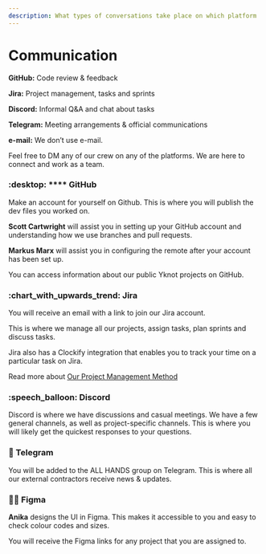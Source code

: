 ```yaml
---
description: What types of conversations take place on which platform
---
```


# Communication

**GitHub:** Code review & feedback

**Jira:** Project management, tasks and sprints

**Discord:** Informal Q\&A and chat about tasks

**Telegram:** Meeting arrangements & official communications

**e-mail:** We don’t use e-mail.&#x20;

Feel free to DM any of our crew on any of the platforms. We are here to connect and work as a team.&#x20;

&#x20;

### :desktop: **** GitHub

Make an account for yourself on Github. This is where you will publish the dev files you worked on.

**Scott Cartwright** will assist you in setting up your GitHub account and understanding how we use branches and pull requests.

**Markus Marx** will assist you in configuring the remote after your account has been set up.&#x20;

You can access information about our public Yknot projects on GitHub.



### :chart\_with\_upwards\_trend: Jira

You will receive an email with a link to join our Jira account.&#x20;

This is where we manage all our projects, assign tasks, plan sprints and discuss tasks.&#x20;

Jira also has a Clockify integration that enables you to track your time on a particular task on Jira.&#x20;

Read more about [Our Project Management Method](../agile.md)

###

### :speech\_balloon: Discord

Discord is where we have discussions and casual meetings. We have a few general channels, as well as project-specific channels. This is where you will likely get the quickest responses to your questions.&#x20;



### :bell: Telegram

You will be added to the ALL HANDS group on Telegram. This is where all our external contractors receive news & updates.&#x20;

&#x20;

### :artist: Figma

**Anika** designs the UI in Figma. This makes it accessible to you and easy to check colour codes and sizes.

You will receive the Figma links for any project that you are assigned to.&#x20;
